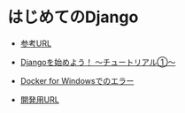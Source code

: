 # はじめてのDjango

* [参考URL](https://qiita.com/a-im12/items/7f3c8d1212dac3685e77)
* [Djangoを始めよう！ 〜チュートリアル①〜](https://qiita.com/tfrcm/items/bff55a0b8ae1b76c0ca1)
* [Docker for Windowsでのエラー](https://qiita.com/Y-Kanoh/items/180e73c47970ea9bf5bc)

* [開発用URL](http://localhost:8000/)
